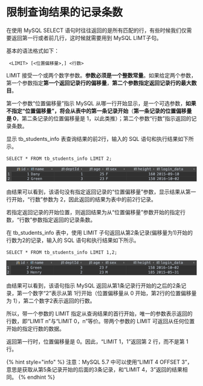 # 限制查询结果的记录条数

在使用 MySQL SELECT 语句时往往返回的是所有匹配的行，有些时候我们仅需要返回第一行或者前几行，这时候就需要用到 MySQL LIMT子句。

 基本的语法格式如下：

```text
 <LIMIT> [<位置偏移量>,] <行数>
```

 LIMIT 接受一个或两个数字参数。**参数必须是一个整数常量**。如果给定两个参数，第一个参数指定**第一个返回记录行的偏移量**，**第二个参数指定返回记录行的最大数目**。

 第一个参数“位置偏移量”指示 MySQL 从哪一行开始显示，是一个可选参数，**如果不指定“位置偏移量”，将会从表中的第一条记录开始**（**第一条记录的位置偏移量是 0**，第二条记录的位置偏移量是 1，以此类推）；第二个参数“行数”指示返回的记录条数。

 显示 tb\_students\_info 表查询结果的前2行，输入的 SQL 语句和执行结果如下所示。

```text
SELECT * FROM tb_students_info LIMIT 2;
```

![](../.gitbook/assets/image%20%2831%29.png)

 由结果可以看到，该语句没有指定返回记录的“位置偏移量”参数，显示结果从第一行开始，“行数”参数为 2，因此返回的结果为表中的前2行记录。

 若指定返回记录的开始位置，则返回结果为从“位置偏移量”参数开始的指定行数，“行数”参数指定返回的记录条数。

 在 tb\_students\_info 表中，使用 LIMIT 子句返回从第2条记录\(偏移量为1\)开始的行数为2的记录，输入的 SQL 语句和执行结果如下所示。

```text
SELECT * FROM tb_students_info LIMIT 1,2;
```

![](../.gitbook/assets/image%20%28115%29.png)

 由结果可以看到，该语句指示 MySQL 返回从第1条记录行开始的之后的2条记录，第一个数字“2”表示从第 1行开始（位置偏移量从 0 开始，第2行的位置偏移量为 1），第二个数字2表示返回的行数。

 所以，带一个参数的 LIMIT 指定从查询结果的首行开始，唯一的参数表示返回的行数，即“LIMIT n”与“LIMIT 0，n”等价。带两个参数的 LIMIT 可返回从任何位置开始的指定行数的数据。

 返回第一行时，位置偏移量是 0。因此，“LIMIT 1，1”返回第 2 行，而不是第 1 行。

{% hint style="info" %}
注意：MySQL 5.7 中可以使用“LIMIT 4 OFFSET 3”，意思是获取从第5条记录开始的后面的3条记录，和“LIMIT 4，3”返回的结果相同。
{% endhint %}

